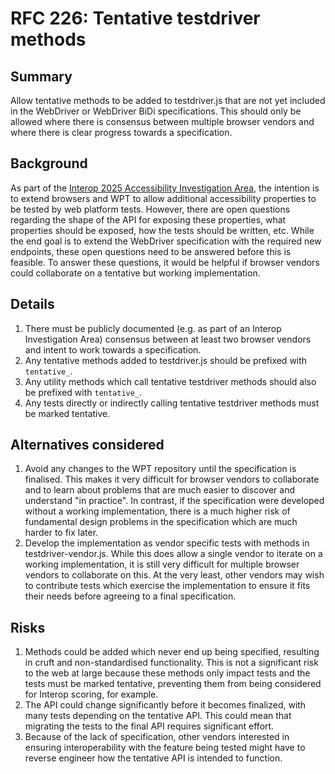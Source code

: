 # RFC 226: Tentative testdriver methods

## Summary
Allow tentative methods to be added to testdriver.js that are not yet included in the WebDriver or WebDriver BiDi specifications.
This should only be allowed where there is consensus between multiple browser vendors and where there is clear progress towards a specification.

## Background
As part of the [Interop 2025 Accessibility Investigation Area](https://github.com/web-platform-tests/interop-accessibility/issues/148), the intention is to extend browsers and WPT to allow additional accessibility properties to be tested by web platform tests.
However, there are open questions regarding the shape of the API for exposing these properties, what properties should be exposed, how the tests should be written, etc.
While the end goal is to extend the WebDriver specification with the required new endpoints, these open questions need to be answered before this is feasible.
To answer these questions, it would be helpful if browser vendors could collaborate on a tentative but working implementation.

## Details
1. There must be publicly documented (e.g. as part of an Interop Investigation Area) consensus between at least two browser vendors and intent to work towards a specification.
2. Any tentative methods added to testdriver.js should be prefixed with `tentative_`.
3. Any utility methods which call tentative testdriver methods should also be prefixed with `tentative_`.
4. Any tests directly or indirectly calling tentative testdriver methods must be marked tentative.

## Alternatives considered
1. Avoid any changes to the WPT repository until the specification is finalised.
  This makes it very difficult for browser vendors to collaborate and to learn about problems that are much easier to discover and understand "in practice".
  In contrast, if the specification were developed without a working implementation, there is a much higher risk of fundamental design problems in the specification which are much harder to fix later.
2. Develop the implementation as vendor specific tests with methods in testdriver-vendor.js.
  While this does allow a single vendor to iterate on a working implementation, it is still very difficult for multiple browser vendors to collaborate on this.
  At the very least, other vendors may wish to contribute tests which exercise the implementation to ensure it fits their needs before agreeing to a final specification.

## Risks
1. Methods could be added which never end up being specified, resulting in cruft and non-standardised functionality.
  This is not a significant risk to the web at large because these methods only impact tests and the tests must be marked tentative, preventing them from being considered for Interop scoring, for example.
2. The API could change significantly before it becomes finalized, with many tests depending on the tentative API.
  This could mean that migrating the tests to the final API requires significant effort.
3. Because of the lack of specification, other vendors interested in ensuring interoperability with the feature being tested might have to reverse engineer how the tentative API is intended to function.
